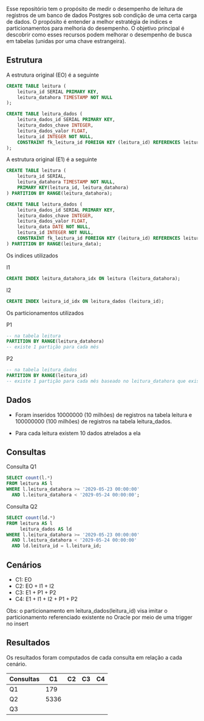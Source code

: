 Esse repositório tem o propósito de medir o desempenho de leitura de registros de um banco de dados Postgres sob condição de uma certa carga de dados.
O propósito é entender a melhor estratégia de indices e particionamentos para melhoria do desempenho.
O objetivo principal é descobrir como esses recursos podem melhorar o desempenho de busca em tabelas (unidas por uma chave estrangeira).

## Estrutura

A estrutura original (EO) é a seguinte

```sql
CREATE TABLE leitura (
    leitura_id SERIAL PRIMARY KEY,
    leitura_datahora TIMESTAMP NOT NULL
);

CREATE TABLE leitura_dados (
    leitura_dados_id SERIAL PRIMARY KEY,
    leitura_dados_chave INTEGER,
    leitura_dados_valor FLOAT,
    leitura_id INTEGER NOT NULL,
    CONSTRAINT fk_leitura_id FOREIGN KEY (leitura_id) REFERENCES leitura(leitura_id)
);
```

A estrutura original (E1) é a seguinte

```sql
CREATE TABLE leitura (
    leitura_id SERIAL,
    leitura_datahora TIMESTAMP NOT NULL,
    PRIMARY KEY(leitura_id, leitura_datahora)
) PARTITION BY RANGE(leitura_datahora);

CREATE TABLE leitura_dados (
    leitura_dados_id SERIAL PRIMARY KEY,
    leitura_dados_chave INTEGER,
    leitura_dados_valor FLOAT,
    leitura_data DATE NOT NULL,
    leitura_id INTEGER NOT NULL,
    CONSTRAINT fk_leitura_id FOREIGN KEY (leitura_id) REFERENCES leitura(leitura_id)
) PARTITION BY RANGE(leitura_data);
```

Os indices utilizados

I1
```sql
CREATE INDEX leitura_datahora_idx ON leitura (leitura_datahora);
```

I2
```sql
CREATE INDEX leitura_id_idx ON leitura_dados (leitura_id);
```

Os particionamentos utilizados

P1
```sql
-- na tabela leitura
PARTITION BY RANGE(leitura_datahora)
-- existe 1 partição para cada mês
```

P2
```sql
-- na tabela leitura_dados
PARTITION BY RANGE(leitura_id)
-- existe 1 partição para cada mês baseado no leitura_datahora que existe na tabela leitura
```

## Dados

* Foram inseridos 10000000 (10 milhões) de registros na tabela leitura e 100000000 (100 milhões) de registros na tabela leitura_dados.

* Para cada leitura existem 10 dados atrelados a ela

## Consultas

Consulta Q1
```sql
SELECT count(l.*)
FROM leitura AS l
WHERE l.leitura_datahora >= '2029-05-23 00:00:00'
  AND l.leitura_datahora < '2029-05-24 00:00:00';
```

Consulta Q2
```sql
SELECT count(ld.*)
FROM leitura AS l
     leitura_dados AS ld
WHERE l.leitura_datahora >= '2029-05-23 00:00:00'
  AND l.leitura_datahora < '2029-05-24 00:00:00'
  AND ld.leitura_id = l.leitura_id;
```

## Cenários

* C1: EO
* C2: EO + I1 + I2
* C3: E1 + P1 + P2
* C4: E1 + I1 + I2 + P1 + P2

Obs: o particionamento em leitura_dados(leitura_id) visa imitar o particionamento referenciado existente no Oracle por meio de uma trigger no insert

## Resultados

Os resultados foram computados de cada consulta em relação a cada cenário.

| Consultas | C1 | C2 | C3 | C4 |
| --------- | -- | -- | -- | -- |
| Q1        | 179   |    |    |    |
| Q2        | 5336   |    |    |    |
| Q3        |    |    |    |    |